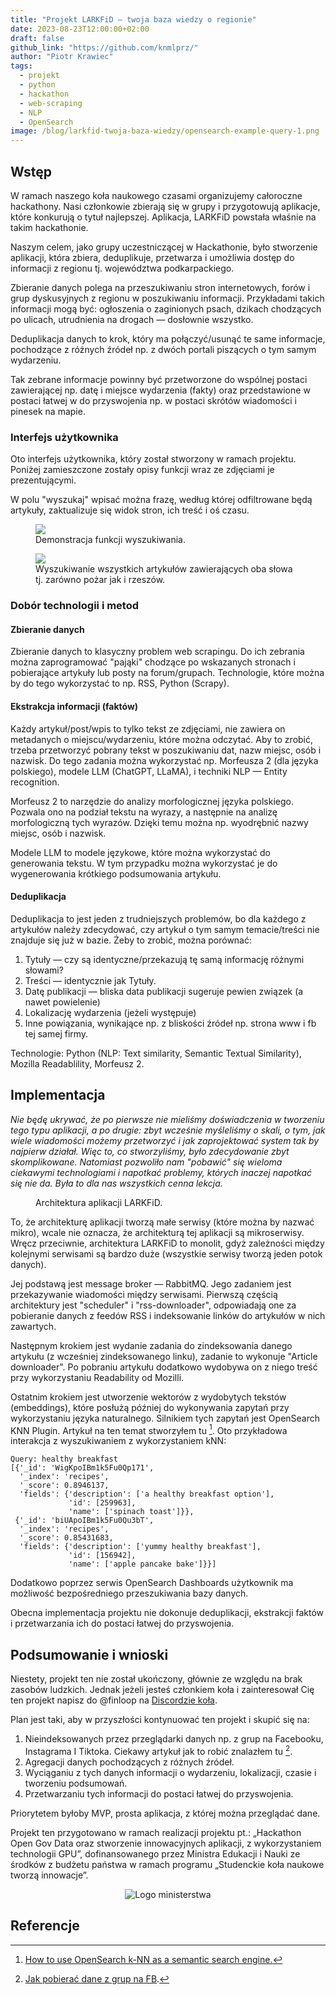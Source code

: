 ```yaml
---
title: "Projekt LARKFiD — twoja baza wiedzy o regionie"
date: 2023-08-23T12:00:00+02:00
draft: false
github_link: "https://github.com/knmlprz/"
author: "Piotr Krawiec"
tags:
  - projekt
  - python
  - hackathon
  - web-scraping
  - NLP
  - OpenSearch
image: /blog/larkfid-twoja-baza-wiedzy/opensearch-example-query-1.png
---
```


## Wstęp

W ramach naszego koła naukowego czasami organizujemy całoroczne hackathony. Nasi członkowie zbierają się w grupy i przygotowują aplikacje, które konkurują o tytuł najlepszej. Aplikacja, LARKFiD powstała właśnie na takim hackathonie.

Naszym celem, jako grupy uczestniczącej w Hackathonie, było stworzenie aplikacji, która zbiera, deduplikuje, przetwarza i umożliwia dostęp do informacji z regionu tj. województwa podkarpackiego.

Zbieranie danych polega na przeszukiwaniu stron internetowych, forów i grup dyskusyjnych z regionu w poszukiwaniu informacji. Przykładami takich informacji mogą być: ogłoszenia o zaginionych psach, dzikach chodzących po ulicach, utrudnienia na drogach — dosłownie wszystko.

Deduplikacja danych to krok, który ma połączyć/usunąć te same informacje, pochodzące z różnych źródeł np. z dwóch portali piszących o tym samym wydarzeniu.

Tak zebrane informacje powinny być przetworzone do wspólnej postaci zawierającej np. datę i miejsce wydarzenia (fakty) oraz przedstawione w postaci łatwej w do przyswojenia np. w postaci skrótów wiadomości i pinesek na mapie.

### Interfejs użytkownika

Oto interfejs użytkownika, który został stworzony w ramach projektu. Poniżej zamieszczone zostały opisy funkcji wraz ze zdjęciami je prezentującymi.

W polu "wyszukaj" wpisać można frazę, według której odfiltrowane będą artykuły, zaktualizuje się widok stron, ich treść i oś czasu.

<figure>
  <image src="opensearch-example-query-1.png" />
  <figcaption>Demonstracja funkcji wyszukiwania.</figcaption>
</figure>

<figure>
 <image src="opensearch-example-query-2.png" />
<figcaption>Wyszukiwanie wszystkich artykułów zawierających oba słowa tj. zarówno pożar jak i rzeszów.</figcaption>
</figure>

### Dobór technologii i metod

#### Zbieranie danych

Zbieranie danych to klasyczny problem web scrapingu. Do ich zebrania można zaprogramować "pająki" chodzące po wskazanych stronach i pobierające artykuły lub posty na forum/grupach. Technologie, które można by do tego wykorzystać to np. RSS, Python (Scrapy).

#### Ekstrakcja informacji (faktów)

Każdy artykuł/post/wpis to tylko tekst ze zdjęciami, nie zawiera on metadanych o miejscu/wydarzeniu, które można odczytać. Aby to zrobić, trzeba przetworzyć pobrany tekst w poszukiwaniu dat, nazw miejsc, osób i nazwisk. Do tego zadania można wykorzystać np. Morfeusza 2 (dla języka polskiego), modele LLM (ChatGPT, LLaMA), i techniki NLP — Entity recognition.

Morfeusz 2 to narzędzie do analizy morfologicznej języka polskiego. Pozwala ono na podział tekstu na wyrazy, a następnie na analizę morfologiczną tych wyrazów. Dzięki temu można np. wyodrębnić nazwy miejsc, osób i nazwisk.

Modele LLM to modele językowe, które można wykorzystać do generowania tekstu. W tym przypadku można wykorzystać je do wygenerowania krótkiego podsumowania artykułu.

#### Deduplikacja

Deduplikacja to jest jeden z trudniejszych problemów, bo dla każdego z artykułów należy zdecydować, czy artykuł o tym samym temacie/treści nie znajduje się już w bazie. Żeby to zrobić, można porównać:

1. Tytuły — czy są identyczne/przekazują tę samą informację różnymi słowami?
2. Treści — identycznie jak Tytuły.
3. Datę publikacji — bliska data publikacji sugeruje pewien związek (a nawet powielenie)
4. Lokalizację wydarzenia (jeżeli występuje)
5. Inne powiązania, wynikające np. z bliskości źródeł np. strona www i fb tej samej firmy.

Technologie: Python (NLP: Text similarity, Semantic Textual Similarity), Mozilla Readablility, Morfeusz 2.

## Implementacja

_Nie będę ukrywać, że po pierwsze nie mieliśmy doświadczenia w tworzeniu tego typu aplikacji, a po drugie: zbyt wcześnie myśleliśmy o skali, o tym, jak wiele wiadomości możemy przetworzyć i jak zaprojektować system tak by najpierw działał. Więc to, co stworzyliśmy, było zdecydowanie zbyt skomplikowane. Natomiast pozwoliło nam "pobawić" się wieloma ciekawymi technologiami i napotkać problemy, których inaczej napotkać się nie da. Była to dla nas wszystkich cenna lekcja._

<figure>
  <image src="larkfid-arch.png" alt="" />
  <figcaption>Architektura aplikacji LARKFiD.</figcaption>
</figure>

To, że architekturę aplikacji tworzą małe serwisy (które można by nazwać mikro), wcale nie oznacza, że architekturą tej aplikacji są mikroserwisy. Wręcz przeciwnie, architektura LARKFiD to monolit, gdyż zależności między kolejnymi serwisami są bardzo duże (wszystkie serwisy tworzą jeden potok danych).

Jej podstawą jest message broker — RabbitMQ. Jego zadaniem jest przekazywanie wiadomości między serwisami. Pierwszą częścią architektury jest "scheduler" i "rss-downloader", odpowiadają one za pobieranie danych z feedów RSS i indeksowanie linków do artykułów w nich zawartych.

Następnym krokiem jest wydanie zadania do zindeksowania danego artykułu (z wcześniej zindeksowanego linku), zadanie to wykonuje "Article downloader". Po pobraniu artykułu dodatkowo wydobywa on z niego treść przy wykorzystaniu Readability od Mozilli.

Ostatnim krokiem jest utworzenie wektorów z wydobytych tekstów (embeddings), które posłużą później do wykonywania zapytań przy wykorzystaniu języka naturalnego. Silnikiem tych zapytań jest OpenSearch KNN Plugin. Artykuł na ten temat stworzyłem tu [^1]. Oto przykładowa interakcja z wyszukiwaniem z wykorzystaniem kNN:

```
Query: healthy breakfast
[{'_id': 'WigKpoIBm1k5Fu0Qp171',
  '_index': 'recipes',
  '_score': 0.8946137,
  'fields': {'description': ['a healthy breakfast option'],
             'id': [259963],
             'name': ['spinach toast']}},
 {'_id': 'biUApoIBm1k5Fu0Qu3bT',
  '_index': 'recipes',
  '_score': 0.85431683,
  'fields': {'description': ['yummy healthy breakfast'],
             'id': [156942],
             'name': ['apple pancake bake']}}]
```

Dodatkowo poprzez serwis OpenSearch Dashboards użytkownik ma możliwość bezpośredniego przeszukiwania bazy danych.

Obecna implementacja projektu nie dokonuje deduplikacji, ekstrakcji faktów i przetwarzania ich do postaci łatwej do przyswojenia.

## Podsumowanie i wnioski

Niestety, projekt ten nie został ukończony, głównie ze względu na brak zasobów ludzkich. Jednak jeżeli jesteś członkiem koła i zainteresował Cię ten projekt napisz do @finloop na [Discordzie koła](https://discord.gg/ZYJdXXgE6H).

Plan jest taki, aby w przyszłości kontynuować ten projekt i skupić się na:

1. Nieindeksowanych przez przeglądarki danych np. z grup na Facebooku, Instagrama I Tiktoka. Ciekawy artykuł jak to robić znalazłem tu [^2].
2. Agregacji danych pochodzących z różnych źródeł.
3. Wyciąganiu z tych danych informacji o wydarzeniu, lokalizacji, czasie i tworzeniu podsumowań.
4. Przetwarzaniu tych informacji do postaci łatwej do przyswojenia.

Priorytetem byłoby MVP, prosta aplikacja, z której można przeglądać dane.

Projekt ten przygotowano w ramach realizacji projektu pt.: „Hackathon Open Gov Data oraz stworzenie innowacyjnych aplikacji, z wykorzystaniem technologii GPU”, dofinansowanego przez Ministra Edukacji i Nauki ze środków z budżetu państwa
w ramach programu „Studenckie koła naukowe tworzą innowacje”.

<div style="text-align:center">
  <image src="logo-ministerstwa.jpg" alt="Logo ministerstwa " />
</div>

## Referencje

[^1]: [How to use OpenSearch k-NN as a semantic search engine.](https://dev.to/finloop/how-to-use-opensearch-k-nn-as-a-semantic-search-engine-je9)
[^2]: [Jak pobierać dane z grup na FB](https://blog.apify.com/scrape-facebook-groups-data/).
